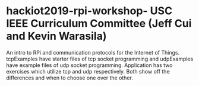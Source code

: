 # hackiot2019-rpi-workshop- USC IEEE Curriculum Committee (Jeff Cui and Kevin Warasila)

An intro to RPi and communication protocols for the Internet of Things.
tcpExamples have starter files of tcp socket programming and udpExamples have example files of udp socket programming.
Application has two exercises which utilize tcp and udp respectively. Both show off the differences and when to choose one over the other. 
